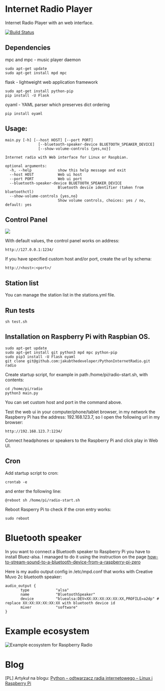 # Internet Radio Player

Internet Radio Player with an web interface.

[![Build Status](https://travis-ci.org/jakubthedeveloper/PythonInternetRadio.svg?branch=master)](https://travis-ci.org/jakubthedeveloper/PythonInternetRadio)

## Dependencies

mpc and mpc - music player daemon

```
sudo apt-get update
sudo apt-get install mpd mpc
```

flask - lightweight web application framework

```
sudo apt-get install python-pip
pip install -U Flask
```

oyaml - YAML parser which preserves dict ordering

```
pip install oyaml
```

## Usage:

```
main.py [-h] [--host HOST] [--port PORT]
               [--bluetooth-speaker-device BLUETOOTH_SPEAKER_DEVICE]
               [--show-volume-controls {yes,no}]

Internet radio with Web interface for Linux or Raspbian.

optional arguments:
  -h, --help            show this help message and exit
  --host HOST           Web ui host
  --port PORT           Web ui port
  --bluetooth-speaker-device BLUETOOTH_SPEAKER_DEVICE
                        Bluetooth device identifier (taken from bluetoothctl)
  --show-volume-controls {yes,no}
                        Show volume controls, choices: yes / no, default: yes
```

## Control Panel
<kbd>
  <img src="https://i1.wp.com/programisty-dzien-powszedni.pl/wp-content/uploads/2019/11/RadioControl.png" />
</kbd>

With default values, the control panel works on address:

`http://127.0.0.1:1234/`

If you have specified custom host and/or port, create the url by schema:

`http://<host>:<port>/`

## Station list

You can manage the station list in the stations.yml file.

## Run tests

`sh test.sh`

## Installation on Raspberry Pi with Raspbian OS.

```
sudo apt-get update
sudo apt-get install git python3 mpd mpc python-pip
sudo pip3 install -U Flask oyaml
git clone git@github.com:jakubthedeveloper/PythonInternetRadio.git radio
```

Create startup script, for example in path /home/pi/radio-start.sh, with contents:

```
cd /home/pi/radio
python3 main.py
```

You can set custom host and port in the command above.

Test the web ui in your computer/phone/tablet browser, in my network the Raspberry Pi has the address: 192.168.123.7, so I open the following url in my browser:

```
http://192.168.123.7:1234/
```

Connect headphones or speakers to the Raspberry Pi and click play in Web UI.

## Cron

Add startup script to cron:

```
crontab -e
```

and enter the following line:

```
@reboot sh /home/pi/radio-start.sh
```

Reboot Rasperry Pi to check if the cron entry works:

```
sudo reboot
```

# Bluetooth speaker

In you want to connect a Bluetooth speaker to Raspberry Pi you have to install Bluez-alsa. I managed to do it using the instruction on the page [how-to-stream-sound-to-a-bluetooth-device-from-a-raspberry-pi-zero](https://raspberrypi.stackexchange.com/questions/90267/how-to-stream-sound-to-a-bluetooth-device-from-a-raspberry-pi-zero)

Here is my audio output config in /etc/mpd.conf that works with Creative Muvo 2c bluetooth speaker:

```
audio_output {
       type            "alsa"
       name            "BluetoothSpeaker"
       device          "bluealsa:DEV=XX:XX:XX:XX:XX:XX,PROFILE=a2dp" # replace XX:XX:XX:XX:XX:XX with bluetooth device id
       mixer           "software"
}
```

# Example ecosystem

![Example ecosystem for Raspberry Radio](https://i0.wp.com/programisty-dzien-powszedni.pl/wp-content/uploads/2019/11/radio-1.png)


# Blog

[PL] Artykuł na blogu: [Python – odtwarzacz radia internetowego – Linux i Raspberry Pi](https://programisty-dzien-powszedni.pl/python-odtwarzacz-radia-internetowego-linux-i-raspberry-pi/)

